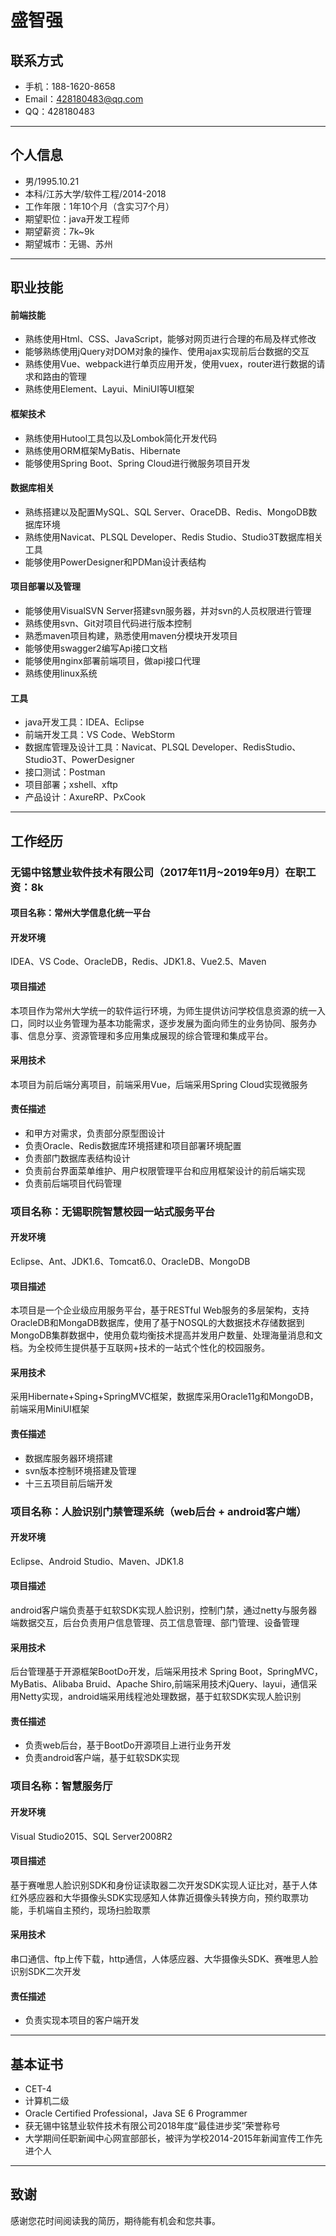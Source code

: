 # 盛智强

## 联系方式

- 手机：188-1620-8658
- Email：428180483@qq.com
- QQ：428180483

------------

## 个人信息

- 男/1995.10.21
- 本科/江苏大学/软件工程/2014-2018
- 工作年限：1年10个月（含实习7个月）
- 期望职位：java开发工程师
- 期望薪资：7k~9k
- 期望城市：无锡、苏州

------------

## 职业技能

#### 前端技能

- 熟练使用Html、CSS、JavaScript，能够对网页进行合理的布局及样式修改
- 能够熟练使用jQuery对DOM对象的操作、使用ajax实现前后台数据的交互
- 熟练使用Vue、webpack进行单页应用开发，使用vuex，router进行数据的请求和路由的管理
- 熟练使用Element、Layui、MiniUI等UI框架

#### 框架技术

- 熟练使用Hutool工具包以及Lombok简化开发代码
- 熟练使用ORM框架MyBatis、Hibernate
- 能够使用Spring Boot、Spring Cloud进行微服务项目开发

#### 数据库相关

- 熟练搭建以及配置MySQL、SQL Server、OraceDB、Redis、MongoDB数据库环境
- 熟练使用Navicat、PLSQL Developer、Redis Studio、Studio3T数据库相关工具
- 能够使用PowerDesigner和PDMan设计表结构

#### 项目部署以及管理

- 能够使用VisualSVN Server搭建svn服务器，并对svn的人员权限进行管理
- 熟练使用svn、Git对项目代码进行版本控制
- 熟悉maven项目构建，熟悉使用maven分模块开发项目
- 能够使用swagger2编写Api接口文档
- 能够使用nginx部署前端项目，做api接口代理
- 熟练使用linux系统

#### 工具

- java开发工具：IDEA、Eclipse
- 前端开发工具：VS Code、WebStorm
- 数据库管理及设计工具：Navicat、PLSQL Developer、RedisStudio、Studio3T、PowerDesigner
- 接口测试：Postman
- 项目部署；xshell、xftp
- 产品设计：AxureRP、PxCook


------------

## 工作经历

### 无锡中铭慧业软件技术有限公司（2017年11月~2019年9月）在职工资：8k

#### 项目名称：常州大学信息化统一平台

#### 开发环境

IDEA、VS Code、OracleDB，Redis、JDK1.8、Vue2.5、Maven

#### 项目描述

本项目作为常州大学统一的软件运行环境，为师生提供访问学校信息资源的统一入口，同时以业务管理为基本功能需求，逐步发展为面向师生的业务协同、服务办事、信息分享、资源管理和多应用集成展现的综合管理和集成平台。

#### 采用技术

本项目为前后端分离项目，前端采用Vue，后端采用Spring Cloud实现微服务

#### 责任描述

- 和甲方对需求，负责部分原型图设计
- 负责Oracle、Redis数据库环境搭建和项目部署环境配置
- 负责部门数据库表结构设计
- 负责前台界面菜单维护、用户权限管理平台和应用框架设计的前后端实现
- 负责前后端项目代码管理

### 项目名称：无锡职院智慧校园一站式服务平台

#### 开发环境

Eclipse、Ant、JDK1.6、Tomcat6.0、OracleDB、MongoDB

#### 项目描述

本项目是一个企业级应用服务平台，基于RESTful Web服务的多层架构，支持OracleDB和MongaDB数据库，使用了基于NOSQL的大数据技术存储数据到MongoDB集群数据中，使用负载均衡技术提高并发用户数量、处理海量消息和文档。为全校师生提供基于互联网+技术的一站式个性化的校园服务。

#### 采用技术

采用Hibernate+Sping+SpringMVC框架，数据库采用Oracle11g和MongoDB，前端采用MiniUI框架

#### 责任描述

- 数据库服务器环境搭建
- svn版本控制环境搭建及管理
- 十三五项目前后端开发

### 项目名称：人脸识别门禁管理系统（web后台 + android客户端）

#### 开发环境

Eclipse、Android Studio、Maven、JDK1.8

#### 项目描述

android客户端负责基于虹软SDK实现人脸识别，控制门禁，通过netty与服务器端数据交互，后台负责用户信息管理、员工信息管理、部门管理、设备管理

#### 采用技术

后台管理基于开源框架BootDo开发，后端采用技术 Spring Boot，SpringMVC，MyBatis、Alibaba Bruid、Apache Shiro,前端采用技术jQuery、layui，通信采用Netty实现，android端采用线程池处理数据，基于虹软SDK实现人脸识别

#### 责任描述

- 负责web后台，基于BootDo开源项目上进行业务开发
- 负责android客户端，基于虹软SDK实现

### 项目名称：智慧服务厅

#### 开发环境

Visual Studio2015、SQL Server2008R2

#### 项目描述

基于赛唯思人脸识别SDK和身份证读取器二次开发SDK实现人证比对，基于人体红外感应器和大华摄像头SDK实现感知人体靠近摄像头转换方向，预约取票功能，手机端自主预约，现场扫脸取票

#### 采用技术

串口通信、ftp上传下载，http通信，人体感应器、大华摄像头SDK、赛唯思人脸识别SDK二次开发

#### 责任描述

- 负责实现本项目的客户端开发

------------


## 基本证书
- CET-4
- 计算机二级
- Oracle Certified Professional，Java SE 6 Programmer
- 获无锡中铭慧业软件技术有限公司2018年度“最佳进步奖”荣誉称号
- 大学期间任职新闻中心网宣部部长，被评为学校2014-2015年新闻宣传工作先进个人


------------

## 致谢

感谢您花时间阅读我的简历，期待能有机会和您共事。

